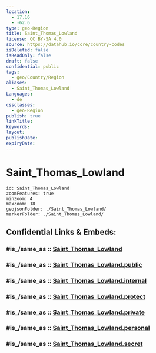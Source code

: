 ```yaml
---
location:
  - 17.16
  - -62.6
type: geo-Region
title: Saint_Thomas_Lowland
license: CC BY-SA 4.0
source: https://datahub.io/core/country-codes
isDeleted: false
isReadOnly: false
draft: false
confidential: public
tags:
  - geo/Country/Region
aliases:
  - Saint_Thomas_Lowland
Languages:
  - de
cssclasses:
  - geo-Region
publish: true
linkTitle:
keywords:
layout:
publishDate:
expiryDate:
---
```


# Saint_Thomas_Lowland

```leaflet
id: Saint_Thomas_Lowland
zoomFeatures: true 
minZoom: 4 
maxZoom: 18
geojsonFolder: ./Saint_Thomas_Lowland/
markerFolder: ./Saint_Thomas_Lowland/
```


## Confidential Links & Embeds: 

### #is_/same_as :: [Saint_Thomas_Lowland](/_Standards/Earth/Continent/America~Caribbean/Saint_Kitts_and_Nevis~Islands/parishes~Saint_Kitts_and_Nevis/Saint_Thomas_Lowland.md) 

### #is_/same_as :: [Saint_Thomas_Lowland.public](/_public/Earth/Continent/America~Caribbean/Saint_Kitts_and_Nevis~Islands/parishes~Saint_Kitts_and_Nevis/Saint_Thomas_Lowland.public.md) 

### #is_/same_as :: [Saint_Thomas_Lowland.internal](/_internal/Earth/Continent/America~Caribbean/Saint_Kitts_and_Nevis~Islands/parishes~Saint_Kitts_and_Nevis/Saint_Thomas_Lowland.internal.md) 

### #is_/same_as :: [Saint_Thomas_Lowland.protect](/_protect/Earth/Continent/America~Caribbean/Saint_Kitts_and_Nevis~Islands/parishes~Saint_Kitts_and_Nevis/Saint_Thomas_Lowland.protect.md) 

### #is_/same_as :: [Saint_Thomas_Lowland.private](/_private/Earth/Continent/America~Caribbean/Saint_Kitts_and_Nevis~Islands/parishes~Saint_Kitts_and_Nevis/Saint_Thomas_Lowland.private.md) 

### #is_/same_as :: [Saint_Thomas_Lowland.personal](/_personal/Earth/Continent/America~Caribbean/Saint_Kitts_and_Nevis~Islands/parishes~Saint_Kitts_and_Nevis/Saint_Thomas_Lowland.personal.md) 

### #is_/same_as :: [Saint_Thomas_Lowland.secret](/_secret/Earth/Continent/America~Caribbean/Saint_Kitts_and_Nevis~Islands/parishes~Saint_Kitts_and_Nevis/Saint_Thomas_Lowland.secret.md)

